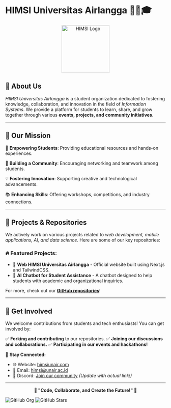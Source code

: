 # HIMSI Universitas Airlangga 👨‍💻🎓

<p align="center">
  <img src="https://github.com/HIMSI-Universitas-Airlangga.png" width="150" alt="HIMSI Logo">
</p>

## 📌 About Us
*HIMSI Universitas Airlangga* is a student organization dedicated to fostering knowledge, collaboration, and innovation in the field of *Information Systems*. We provide a platform for students to learn, share, and grow together through various **events, projects, and community initiatives**.

---

## 🚀 Our Mission
🎯 **Empowering Students**: Providing educational resources and hands-on experiences.

🤝 **Building a Community**: Encouraging networking and teamwork among students.

💡 **Fostering Innovation**: Supporting creative and technological advancements.

📚 **Enhancing Skills**: Offering workshops, competitions, and industry connections.

---

## 📂 Projects & Repositories
We actively work on various projects related to *web development, mobile applications, AI, and data science*. Here are some of our key repositories:

### 🔥 Featured Projects:
- 🚀 **Web HIMSI Universitas Airlangga** - Official website built using Next.js and TailwindCSS.
- 🤖 **AI Chatbot for Student Assistance** - A chatbot designed to help students with academic and organizational inquiries.

For more, check out our **[GitHub repositories](https://github.com/HIMSI-Universitas-Airlangga)**!

---

## 🎉 Get Involved
We welcome contributions from students and tech enthusiasts! You can get involved by:

✅ **Forking and contributing** to our repositories.
✅ **Joining our discussions and collaborations.**
✅ **Participating in our events and hackathons!**

🔗 **Stay Connected:**
- 🌐 Website: [himsiunair.com](https://himsiunair.com/about-us)
- 📩 Email: [himsi@unair.ac.id](mailto:himsi@unair.ac.id)
- 💬 Discord: [Join our community](#) *(Update with actual link!)*

---

<p align="center">
  <b>🚀 "Code, Collaborate, and Create the Future!" 🚀</b>
</p>

![GitHub Org](https://img.shields.io/github/followers/HIMSI-Universitas-Airlangga?style=social)
![GitHub Stars](https://img.shields.io/github/stars/HIMSI-Universitas-Airlangga?style=social)
